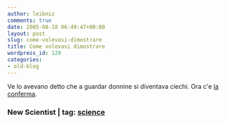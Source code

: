 ```yaml
---
author: leibniz
comments: true
date: 2005-08-18 06:49:47+00:00
layout: post
slug: come-volevasi-dimostrare
title: Come volevasi dimostrare
wordpress_id: 129
categories:
- old-blog
---
```


Ve lo avevano detto che a guardar donnine si diventava ciechi. Ora c'e [la conferma](http://www.newscientist.com/article.ns?id=dn7845).  



### New Scientist | tag: [science](http://www.technorati.com/tags/science)
